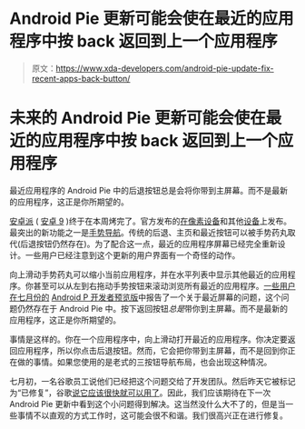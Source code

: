 # Android Pie 更新可能会使在最近的应用程序中按 back 返回到上一个应用程序

> 原文：<https://www.xda-developers.com/android-pie-update-fix-recent-apps-back-button/>

# 未来的 Android Pie 更新可能会使在最近的应用程序中按 back 返回到上一个应用程序

最近应用程序的 Android Pie 中的后退按钮总是会将你带到主屏幕。而不是最新的应用程序，这正是你所期望的。

[安卓派](https://www.xda-developers.com/tag/androidpie/) ( [安卓 9](https://www.xda-developers.com/tag/android-9-0/) )终于在本周烤完了。官方发布的[在像素设备](https://www.xda-developers.com/android-pie-google-pixel-google-pixel-2/)和其他[设备](https://www.xda-developers.com/essential-phone-android-pie-android-9/)上发布。最突出的新功能之一是[手势导航](https://www.xda-developers.com/android-p-iphone-x-gestures-official/)。传统的后退、主页和最近按钮可以被手势药丸取代(后退按钮仍然存在)。为了配合这一点，最近的应用程序屏幕已经完全重新设计。一些用户已经注意到这个更新的用户界面有一个奇怪的动作。

向上滑动手势药丸可以缩小当前应用程序，并在水平列表中显示其他最近的应用程序。你甚至可以从左到右拖动手势按钮来滚动浏览所有最近的应用程序。[一些用户在七月份的](https://issuetracker.google.com/issues/111079556) [Android P 开发者预览版](https://www.xda-developers.com/android-p-beta-3-google-pixel-2-xl/)中报告了一个关于最近屏幕的问题，这个问题仍然存在于 Android Pie 中。按下返回按钮*总是*带你到主屏幕。而不是最新的应用程序，这正是你所期望的。

事情是这样的。你在一个应用程序中，向上滑动打开最近的应用程序。你决定要返回应用程序，所以你点击后退按钮。然而，它会把你带到主屏幕，而不是回到你正在做的事情。如果您使用的是老式的三按钮导航布局，也会出现这种情况。

七月初，一名谷歌员工说他们已经把这个问题交给了开发团队。然后昨天它被标记为“已修复”，谷歌[说它应该很快就可以用了](https://issuetracker.google.com/issues/111079556#comment5)。因此，我们应该期待在下一次 Android Pie 更新中看到这个小问题得到解决。这当然没什么大不了的，但是当一些事情不以直观的方式工作时，这可能会很不和谐。我们很高兴正在进行修复。